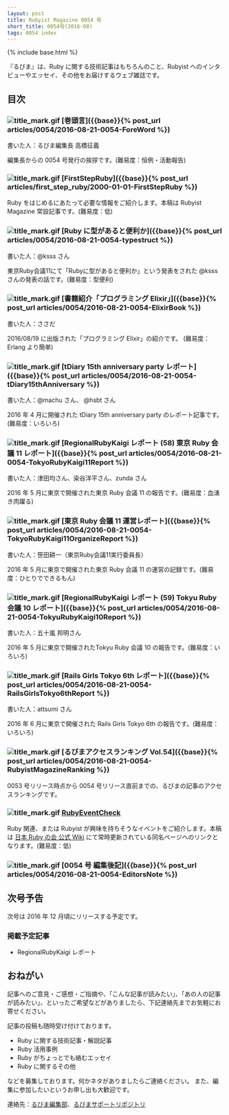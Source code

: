 ```yaml
---
layout: post
title: Rubyist Magazine 0054 号
short_title: 0054号(2016-08)
tags: 0054 index
---
```

{% include base.html %}


『るびま』は、Ruby に関する技術記事はもちろんのこと、Rubyist へのインタビューやエッセイ、その他をお届けするウェブ雑誌です。

## 目次

### ![title_mark.gif]({{base}}{{site.baseurl}}/images/title_mark.gif) [巻頭言]({{base}}{% post_url articles/0054/2016-08-21-0054-ForeWord %})

書いた人：るびま編集長 高橋征義

編集長からの 0054 号発行の挨拶です。(難易度：恒例・活動報告)

### ![title_mark.gif]({{base}}{{site.baseurl}}/images/title_mark.gif) [FirstStepRuby]({{base}}{% post_url articles/first_step_ruby/2000-01-01-FirstStepRuby %})

Ruby をはじめるにあたって必要な情報をご紹介します。本稿は Rubyist Magazine 常設記事です。(難易度：低)

### ![title_mark.gif]({{base}}{{site.baseurl}}/images/title_mark.gif) [Ruby に型があると便利か]({{base}}{% post_url articles/0054/2016-08-21-0054-typestruct %})

書いた人：@ksss さん

東京Ruby会議11にて「Rubyに型があると便利か」という発表をされた @ksss さんの発表の話です。(難易度：型便利)

### ![title_mark.gif]({{base}}{{site.baseurl}}/images/title_mark.gif) [書籍紹介「プログラミング Elixir」]({{base}}{% post_url articles/0054/2016-08-21-0054-ElixirBook %})

書いた人：ささだ

2016/08/19 に出版された「プログラミング Elixir」の紹介です。
(難易度：Erlang より簡単)

### ![title_mark.gif]({{base}}{{site.baseurl}}/images/title_mark.gif) [tDiary 15th anniversary party レポート]({{base}}{% post_url articles/0054/2016-08-21-0054-tDiary15thAnniversary %})

書いた人：@machu さん、 @hsbt さん

2016 年 4 月に開催された tDiary 15th anniversary party のレポート記事です。(難易度：いろいろ)

### ![title_mark.gif]({{base}}{{site.baseurl}}/images/title_mark.gif) [RegionalRubyKaigi レポート (58) 東京 Ruby 会議 11 レポート]({{base}}{% post_url articles/0054/2016-08-21-0054-TokyoRubyKaigi11Report %})

書いた人：津田均さん、染谷洋平さん、zunda さん

2016 年 5 月に東京で開催された東京 Ruby 会議 11 の報告です。(難易度：血湧き肉躍る)

### ![title_mark.gif]({{base}}{{site.baseurl}}/images/title_mark.gif) [東京 Ruby 会議 11 運営レポート]({{base}}{% post_url articles/0054/2016-08-21-0054-TokyoRubyKaigi11OrganizeReport %})

書いた人：笹田耕一（東京Ruby会議11実行委員長）

2016 年 5 月に東京で開催された東京 Ruby 会議 11 の運営の記録です。(難易度：ひとりでできるもん)

### ![title_mark.gif]({{base}}{{site.baseurl}}/images/title_mark.gif) [RegionalRubyKaigi レポート (59) Tokyu Ruby 会議 10 レポート]({{base}}{% post_url articles/0054/2016-08-21-0054-TokyuRubyKaigi10Report %})

書いた人：五十嵐 邦明さん

2016 年 5 月に東京で開催されたTokyu Ruby 会議 10 の報告です。(難易度：いろいろ)

### ![title_mark.gif]({{base}}{{site.baseurl}}/images/title_mark.gif) [Rails Girls Tokyo 6th レポート]({{base}}{% post_url articles/0054/2016-08-21-0054-RailsGirlsTokyo6thReport %})

書いた人：attsumi さん

2016 年 6 月に東京で開催された Rails Girls Tokyo 6th の報告です。(難易度：いろいろ)

### ![title_mark.gif]({{base}}{{site.baseurl}}/images/title_mark.gif) [るびまアクセスランキング Vol.54]({{base}}{% post_url articles/0054/2016-08-21-0054-RubyistMagazineRanking %})

0053 号リリース時点から 0054 号リリース直前までの、るびまの記事のアクセスランキングです。

### ![title_mark.gif]({{base}}{{site.baseurl}}/images/title_mark.gif) [RubyEventCheck](https://github.com/ruby-no-kai/official/wiki/RubyEventCheck)

Ruby 関連、または Rubyist が興味を持ちそうなイベントをご紹介します。本稿は [日本 Ruby の会 公式 Wiki](https://github.com/ruby-no-kai/official/wiki) にて常時更新されている同名ページへのリンクとなります。(難易度：低)

### ![title_mark.gif]({{base}}{{site.baseurl}}/images/title_mark.gif) [0054 号 編集後記]({{base}}{% post_url articles/0054/2016-08-21-0054-EditorsNote %})

## 次号予告

次号は 2016 年 12 月頃にリリースする予定です。

### 掲載予定記事

* RegionalRubyKaigi レポート


## おねがい

記事へのご意見・ご感想・ご指摘や、「こんな記事が読みたい」、「あの人の記事が読みたい」、といったご希望などがありましたら、下記連絡先までお気軽にお寄せください。

記事の投稿も随時受け付けております。

* Ruby に関する技術記事・解説記事
* Ruby 活用事例
* Ruby がちょっとでも絡むエッセイ
* Ruby に関するその他


などを募集しております。何かネタがありましたらご連絡ください。
また、編集に参加したいというお申し出も大歓迎です。

連絡先：[るびま編集部](mailto:magazine@ruby-no-kai.org)、[るびまサポートリポジトリ](https://github.com/rubima/rubima-support)


